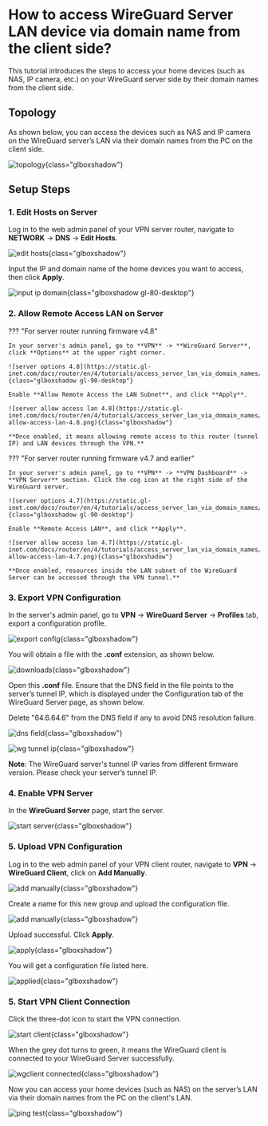 # How to access WireGuard Server LAN device via domain name from the client side?

This tutorial introduces the steps to access your home devices (such as NAS, IP camera, etc.) on your WireGuard server side by their domain names from the client side.

## Topology

As shown below, you can access the devices such as NAS and IP camera on the WireGuard server’s LAN via their domain names from the PC on the client side.

![topology](https://static.gl-inet.com/docs/router/en/4/tutorials/access_server_lan_via_domain_names/topology_be9300_be3600.png){class="glboxshadow"}

## Setup Steps

### 1. Edit Hosts on Server

Log in to the web admin panel of your VPN server router, navigate to **NETWORK** -> **DNS** -> **Edit Hosts**.

![edit hosts](https://static.gl-inet.com/docs/router/en/4/tutorials/access_server_lan_via_domain_names/edit_hosts.png){class="glboxshadow"}

Input the IP and domain name of the home devices you want to access, then click **Apply**.

![input ip domain](https://static.gl-inet.com/docs/router/en/4/tutorials/access_server_lan_via_domain_names/input_ip_domain.png){class="glboxshadow gl-80-desktop"}

### 2. Allow Remote Access LAN on Server

??? "For server router running firmware v4.8"

    In your server's admin panel, go to **VPN** -> **WireGuard Server**, click **Options** at the upper right corner.

    ![server options 4.8](https://static.gl-inet.com/docs/router/en/4/tutorials/access_server_lan_via_domain_names/server_options_4.8.png){class="glboxshadow gl-90-desktop"}

    Enable **Allow Remote Access the LAN Subnet**, and click **Apply**.

    ![server allow access lan 4.8](https://static.gl-inet.com/docs/router/en/4/tutorials/access_server_lan_via_domain_names/server-allow-access-lan-4.8.png){class="glboxshadow"}

    **Once enabled, it means allowing remote access to this router (tunnel IP) and LAN devices through the VPN.**
 
??? "For server router running firmware v4.7 and earlier"

    In your server's admin panel, go to **VPN** -> **VPN Dashboard** -> **VPN Server** section. Click the cog icon at the right side of the WireGuard server.

    ![server options 4.7](https://static.gl-inet.com/docs/router/en/4/tutorials/access_server_lan_via_domain_names/server_options_4.7.png){class="glboxshadow gl-90-desktop"}

    Enable **Remote Access LAN**, and click **Apply**.

    ![server allow access lan 4.7](https://static.gl-inet.com/docs/router/en/4/tutorials/access_server_lan_via_domain_names/server-allow-access-lan-4.7.png){class="glboxshadow"}

    **Once enabled, resources inside the LAN subnet of the WireGuard Server can be accessed through the VPN tunnel.**

### 3. Export VPN Configuration

In the server's admin panel, go to **VPN** -> **WireGuard Server** -> **Profiles** tab, export a configuration profile. 

![export config](https://static.gl-inet.com/docs/router/en/4/tutorials/access_server_lan_via_domain_names/export_config.png){class="glboxshadow"}

You will obtain a file with the **.conf** extension, as shown below.

![downloads](https://static.gl-inet.com/docs/router/en/4/tutorials/access_server_lan_via_domain_names/downloads.png){class="glboxshadow"}

Open this **.conf** file. Ensure that the DNS field in the file points to the server’s tunnel IP, which is displayed under the Configuration tab of the WireGuard Server page, as shown below.

Delete "64.6.64.6" from the DNS field if any to avoid DNS resolution failure.

![dns field](https://static.gl-inet.com/docs/router/en/4/tutorials/access_server_lan_via_domain_names/dns_field.png){class="glboxshadow"}

![wg tunnel ip](https://static.gl-inet.com/docs/router/en/4/tutorials/access_server_lan_via_domain_names/wg_tunnel_ip.png){class="glboxshadow"}

**Note**: The WireGuard server's tunnel IP varies from different firmware version. Please check your server’s tunnel IP.

### 4. Enable VPN Server

In the **WireGuard Server** page, start the server.

![start server](https://static.gl-inet.com/docs/router/en/4/tutorials/access_server_lan_via_domain_names/start_server.png){class="glboxshadow"}

### 5. Upload VPN Configuration

Log in to the web admin panel of your VPN client router, navigate to **VPN** -> **WireGuard Client**, click on **Add Manually**.

![add manually](https://static.gl-inet.com/docs/router/en/4/tutorials/access_server_lan_via_domain_names/wgclient_add_manually.png){class="glboxshadow"}

Create a name for this new group and upload the configuration file.

![add manually](https://static.gl-inet.com/docs/router/en/4/tutorials/access_server_lan_via_domain_names/wgclient_add_manually-2.png){class="glboxshadow"}

Upload successful. Click **Apply**. 

![apply](https://static.gl-inet.com/docs/router/en/4/tutorials/access_server_lan_via_domain_names/wgclient_add_apply.png){class="glboxshadow"}

You will get a configuration file listed here.

![applied](https://static.gl-inet.com/docs/router/en/4/tutorials/access_server_lan_via_domain_names/wgclient_add_applied.png){class="glboxshadow"}

### 5. Start VPN Client Connection

Click the three-dot icon to start the VPN connection. 

![start client](https://static.gl-inet.com/docs/router/en/4/tutorials/access_server_lan_via_domain_names/start_client.png){class="glboxshadow"}

When the grey dot turns to green, it means the WireGuard client is connected to your WireGuard Server successfully.

![wgclient connected](https://static.gl-inet.com/docs/router/en/4/tutorials/access_server_lan_via_domain_names/wg_client_connected.png){class="glboxshadow"}

Now you can access your home devices (such as NAS) on the server’s LAN via their domain names from the PC on the client's LAN.

![ping test](https://static.gl-inet.com/docs/router/en/4/tutorials/access_server_lan_via_domain_names/ping_nas.png){class="glboxshadow"}
